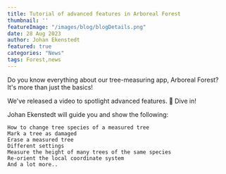 ```yaml
---
title: Tutorial of advanced features in Arboreal Forest
thumbnail: ''
featureImage: "/images/blog/blogDetails.png"
date: 28 Aug 2023
author: Johan Ekenstedt
featured: true
categories: "News"
tags: Forest,news
---
```

	
Do you know everything about our tree-measuring app, Arboreal Forest? It's more than just the basics!

We've released a video to spotlight advanced features. 🎥 Dive in!

Johan Ekenstedt will guide you and show the following:

 	How to change tree species of a measured tree
 	Mark a tree as damaged
 	Erase a measured tree
 	Different settings
 	Measure the height of many trees of the same species
 	Re-orient the local coordinate system
 	And a lot more..
